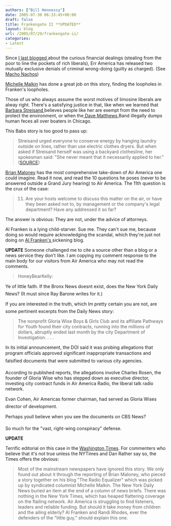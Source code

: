 ```yaml
---
authors: ["Bill Hennessy"]
date: 2005-07-30 06:33:45+00:00
draft: false
title: Frankengate II **UPDATED**
layout: blog
url: /2005/07/29/frankengate-ii/
categories:
- Latest
---
```


Since [I last blogged ](https://www.hennessysview.com/?p=789)about the curious financial dealings (stealing from the poor to line the pockets of rich liberals), Err America has released two mutually exclusive denials of criminal wrong-doing (guilty as charged).  (See [Macho Nachos](https://machonachos.typepad.com/macho_nachosbra_tasty_tex/2005/07/air_america_cle.html))

[Michelle Malkin](https://michellemalkin.com/archives/003139.htm) has done a great job on this story, finding the loopholes in Franken's loopholes.

Those of us who always assume the worst motives of limosine liberals are alway right.  There's a satisfying justice in that, like when we learned that [Barbara Streisand ](https://www.rightvoices.com/babs.htm)believes people like her are exempt from the need to protect the environment, or when the[ Dave Matthews ](https://www.hennessysview.com/?p=417)Band illegally dumps human feces all over boaters in Chicago.

This Babs story is too good to pass up:



> Streisand urged everyone to conserve energy by hanging laundry outside on lines, rather than use electric clothes dryers. But when asked if Streisand herself was using a backyard clothesline, her spokesman said: "She never meant that it necessarily applied to her."([SOURCE](https://www.mediaresearch.org/cyberalerts/2002/cyb20021105.asp#2))



[Brian Maloney](https://radioequalizer.blogspot.com/2005/07/air-america-issues-second-statement-in.html) has the most comprehensive take-down of Air America one could imagine.  Read it now, and read the 10 questions he poses (never to be answered outside a Grand Jury hearing) to Air America.  The 11th question is the crux of the case:



> 11. Are your hosts welcome to discuss this matter on the air, or have they been asked not to, by management or the company's legal department? Have any addressed it so far?



The answer is obvious:  They are not, under the advice of attorneys.

Al Franken is a lying child-starver.  Sue me.  They can't sue me, because doing so would require acknowledging the scandal, which they're just not doing on [Al Franken's ](https://shows.airamericaradio.com/alfrankenshow/node/3049)sickening blog.


**UPDATE**
Someone challenged me to cite a source other than a blog or a news service they don't like.  I am copying my comment response to the main body for our visitors from Air America who may not read the comments.


> HoneyBearKelly:

Ye of little faith. If the Bronx News doesnt exist, does the New York Daily News? (It must since Ray Barone writes for it.)

If you are interested in the truth, which Im pretty certain you are not, are some pertinent excerpts from the Daily News story:


> The nonprofit Gloria Wise Boys & Girls Club and its affiliate Pathways for Youth found their city contracts, running into the millions of dollars, abruptly ended last month by the city Department of Investigation. . . .

In its initial announcement, the DOI said it was probing allegations that program officials approved significant inappropriate transactions and falsified documents that were submitted to various city agencies.

According to published reports, the allegations involve Charles Rosen, the founder of Gloria Wise who has stepped down as executive director, investing city contract funds in Air America Radio, the liberal talk radio network.

Evan Cohen, Air Americas former chairman, had served as Gloria Wises director of development. 


Perhaps youll believe when you see the documents on CBS News?

So much for the "vast, right-wing conspiracy" defense.

****UPDATE****

Terrific editorial on this case in the [Washington Times](https://www.washingtontimes.com/op-ed/20050728-081354-1414r.htm).  For commenters who believe that it's not true unless the NYTimes and Dan Rather say so,  the Times offers the obvious:



> Most of the mainstream newspapers have ignored this story. We only found out about it through the reporting of Brian Maloney, who pieced a story together on his blog "The Radio Equalizer" which was picked up by syndicated columnist Michelle Malkin. The New York Daily News buried an item at the end of a column of news briefs. There was nothing in the New York Times, which has heaped flattering coverage on the flailing network.
    Air America is struggling to find listeners, leaders and reliable funding. But should it take money from children and the ailing elderly? Al Franken and Randi Rhodes, ever the defenders of the "little guy," should explain this one.




